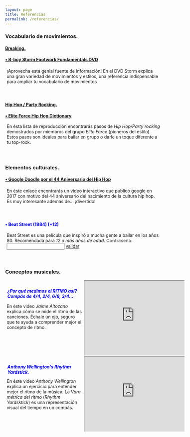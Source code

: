 ```yaml
---
layout: page
title: Referencias
permalink: /referencias/
---
```


<body oncontextmenu="return false">
<h3><strong>Vocabulario de movimientos.</strong></h3>
<h4><u>Breaking.</u></h4>
<h4><a target="_blank" rel="noopener noreferrer" href="https://www.youtube.com/watch?v=vkQbGYootJ0">• B-boy Storm Footwork Fundamentals DVD</a></h4>
<div style="align:left; padding:5px; transform: translateY(-20%);">
<p>¡Aprovecha esta genial fuente de información! En el DVD Storm explica una gran variedad de movimientos y estilos, una referencia indispensable para ampliar tu vocabulario de movimientos</p>
</div>

<h4><u>Hip Hop / Party Rocking.</u></h4>
<h4><a target="_blank" rel="noopener noreferrer" href="https://www.youtube.com/playlist?list=PLddzhyJapi1ztQgo-FOldZSRtDvkWJeO2">• Elite Force Hip Hop Dictionary</a></h4>
<div style="align:left; padding:5px; transform: translateY(-20%);">
<p>En ésta lista de reproducción encontrarás pasos de <em>Hip Hop/Party rocking</em> demostrados por miembros del grupo <em>Elite Force</em> (pioneros del estilo). Estos pasos son ideales para bailar en grupo o darle un toque diferente a tu top-rock.</p>
</div>

<h3><strong>Elementos culturales.</strong></h3>
<h4><a target="_blank" rel="noopener noreferrer" href="https://www.google.com/doodles/44th-anniversary-of-the-birth-of-hip-hop">• Google Doodle por el 44 Aniversario del Hip Hop</a></h4>
<div style="align:left; padding:5px; transform: translateY(-20%);">
<p>En éste enlace encontrarás un video interactivo que publicó google en 2017 con motivo del 44 aniversario del nacimiento de la cultura hip hop. Es muy interesante además de... ¡divertido!</p>
</div>
<h4 style="color: blue">• Beat Street (1984) (+12)</h4>
<div style="align:left; padding:5px; transform: translateY(-20%);">
<p>Beat Street es una película que inspiró a mucha gente a bailar en los años 80. Recomendada para <em>12 o más años de edad</em>.
<span>
<strong style="color:grey">Contraseña:</strong> <input id='password' type='text'  />
<a target="_blank" rel="noopener noreferrer" href="https://drive.google.com/file/d/19_rvPf4UbOTUCykSYt1w2RQ0ITiwSzf6/view?usp=sharing" onclick="javascript:return validatePass()">validar</a>
<script>
function validatePass(){
    if(document.getElementById('password').value == 'B1984S'){
        return true;
    }else{
        alert('¡Clave incorrecta!');
        return false;
    }
}
</script>
</span>
</p>
</div>


<h3><strong>Conceptos musicales.</strong></h3>
<div style=" align = left; content: ; display: table; clear: both">
<div style="float: left; width: 50%;">
    <h4 style="padding: 7px; color: blue"><em>¿Por qué medimos el RITMO así? Compás de 4/4, 2/4, 6/8, 3/4...</em></h4>
    <p style="position: relative;
    transform: translateX(0%) translateY(-17%); padding: 5px">En éste video <em>Jaime Altozano</em> explica cómo se mide el ritmo de las canciones. Échale un ojo, seguro que te ayuda a comprender mejor el concepto de ritmo.</p>
</div>
<div style="float: left; width: 50%;">   
<iframe width="320" height="240" source src="https://www.youtube.com/embed/faBivRMi2LY">
</iframe>
</div>

</div>
<div style=" align = left; content: ; display: table; clear: both">
<div style="float: left; width: 50%;">
    <h4 style="padding: 7px; color: blue"><em>Anthony Wellington's Rhythm Yardstick.</em></h4>
    <p style="position: relative;
    transform: translateX(0%) translateY(-17%); padding: 5px">En éste video <em>Anthony Wellington</em> explica un ejercicio para entender mejor el ritmo de la música. La <em>Vara métrica del ritmo</em> (<em>Rhythm Yardsktick</em>) es una representación visual del tiempo en un compás.</p>
</div>
<div style="float: left; width: 50%;">   
<iframe width="320" height="240" source src="https://www.youtube.com/embed/8Sw_trDFJw8">
</iframe>
</div>
</div>
</body>